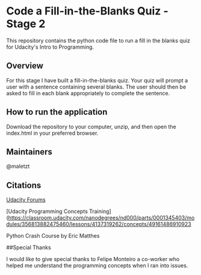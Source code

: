 # Code a Fill-in-the-Blanks Quiz - Stage 2

This repository contains the python code file to run a fill in the blanks quiz for Udacity's Intro to Programming.

## Overview

For this stage I have built a fill-in-the-blanks quiz. Your quiz will prompt a user with a sentence containing several blanks. The user should then be asked to fill in each blank appropriately to complete the sentence. 

## How to run the application

Download the repository to your computer, unzip, and then open the index.html in your preferred browser.

## Maintainers

@maletzt

## Citations

[Udacity Forums](https://discussions.udacity.com/c/nd000-ipnd-broadcast)

[Udacity Programming Concepts Training](https://classroom.udacity.com/nanodegrees/nd000/parts/0001345403/modules/356813882475460/lessons/4137319262/concepts/49161486910923

Python Crash Course by Eric Matthes

##Special Thanks

I would like to give special thanks to Felipe Monteiro a co-worker who helped me understand the programming concepts when I ran into issues.